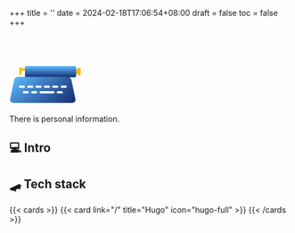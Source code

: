 +++
title = ''
date = 2024-02-18T17:06:54+08:00
draft = false
toc = false
+++

<div style="margin-top: 70px; margin-bottom: 20px">
<style>
.typewriter {
  --blue: #5cbbff;
  --blue-dark: #162d72;
  --key: #fff;
  --paper: #eef0fd;
  --text: #00000049;
  --tool: #ffbb00;
  --duration: 3s;
  position: relative;
  -webkit-animation: bounce05 var(--duration) linear infinite;
  animation: bounce05 var(--duration) linear infinite;
}
.typewriter .slide {
  width: 92px;
  height: 20px;
  border-radius: 3px;
  margin-left: 14px;
  transform: translateX(14px);
  background: linear-gradient(var(--blue), var(--blue-dark));
  -webkit-animation: slide05 var(--duration) ease infinite;
  animation: slide05 var(--duration) ease infinite;
}
.typewriter .slide:before,
.typewriter .slide:after,
.typewriter .slide i:before {
  content: "";
  position: absolute;
  background: var(--tool);
}
.typewriter .slide:before {
  width: 2px;
  height: 8px;
  top: 6px;
  left: 100%;
}
.typewriter .slide:after {
  left: 94px;
  top: 3px;
  height: 14px;
  width: 6px;
  border-radius: 3px;
}
.typewriter .slide i {
  display: block;
  position: absolute;
  right: 100%;
  width: 6px;
  height: 4px;
  top: 4px;
  background: var(--tool);
}
.typewriter .slide i:before {
  right: 100%;
  top: -2px;
  width: 4px;
  border-radius: 2px;
  height: 14px;
}
.typewriter .paper {
  position: absolute;
  left: 24px;
  top: -26px;
  width: 40px;
  height: 46px;
  border-radius: 5px;
  background: var(--paper);
  transform: translateY(46px);
  -webkit-animation: paper05 var(--duration) linear infinite;
  animation: paper05 var(--duration) linear infinite;
}
.typewriter .paper:before {
  content: "";
  position: absolute;
  left: 6px;
  right: 6px;
  top: 7px;
  border-radius: 2px;
  height: 4px;
  transform: scaleY(0.8);
  background: var(--text);
  box-shadow: 0 12px 0 var(--text), 0 24px 0 var(--text), 0 36px 0 var(--text);
}
.typewriter .keyboard {
  width: 120px;
  height: 56px;
  margin-top: -10px;
  z-index: 1;
  position: relative;
}
.typewriter .keyboard:before,
.typewriter .keyboard:after {
  content: "";
  position: absolute;
}
.typewriter .keyboard:before {
  top: 0;
  left: 0;
  right: 0;
  bottom: 0;
  border-radius: 7px;
  background: linear-gradient(135deg, var(--blue), var(--blue-dark));
  transform: perspective(10px) rotateX(2deg);
  transform-origin: 50% 100%;
}
.typewriter .keyboard:after {
  left: 2px;
  top: 25px;
  width: 11px;
  height: 4px;
  border-radius: 2px;
  box-shadow: 15px 0 0 var(--key), 30px 0 0 var(--key), 45px 0 0 var(--key),
    60px 0 0 var(--key), 75px 0 0 var(--key), 90px 0 0 var(--key),
    22px 10px 0 var(--key), 37px 10px 0 var(--key), 52px 10px 0 var(--key),
    60px 10px 0 var(--key), 68px 10px 0 var(--key), 83px 10px 0 var(--key);
  -webkit-animation: keyboard05 var(--duration) linear infinite;
  animation: keyboard05 var(--duration) linear infinite;
}
@keyframes bounce05 {
  85%,
  92%,
  100% {
    transform: translateY(0);
  }
  89% {
    transform: translateY(-4px);
  }
  95% {
    transform: translateY(2px);
  }
}
@keyframes slide05 {
  5% {
    transform: translateX(14px);
  }
  15%,
  30% {
    transform: translateX(6px);
  }
  40%,
  55% {
    transform: translateX(0);
  }
  65%,
  70% {
    transform: translateX(-4px);
  }
  80%,
  89% {
    transform: translateX(-12px);
  }
  100% {
    transform: translateX(14px);
  }
}
@keyframes paper05 {
  5% {
    transform: translateY(46px);
  }
  20%,
  30% {
    transform: translateY(34px);
  }
  40%,
  55% {
    transform: translateY(22px);
  }
  65%,
  70% {
    transform: translateY(10px);
  }
  80%,
  85% {
    transform: translateY(0);
  }
  92%,
  100% {
    transform: translateY(46px);
  }
}
@keyframes keyboard05 {
  5%,
  12%,
  21%,
  30%,
  39%,
  48%,
  57%,
  66%,
  75%,
  84% {
    box-shadow: 15px 0 0 var(--key), 30px 0 0 var(--key), 45px 0 0 var(--key),
      60px 0 0 var(--key), 75px 0 0 var(--key), 90px 0 0 var(--key),
      22px 10px 0 var(--key), 37px 10px 0 var(--key), 52px 10px 0 var(--key),
      60px 10px 0 var(--key), 68px 10px 0 var(--key), 83px 10px 0 var(--key);
  }
  9% {
    box-shadow: 15px 2px 0 var(--key), 30px 0 0 var(--key), 45px 0 0 var(--key),
      60px 0 0 var(--key), 75px 0 0 var(--key), 90px 0 0 var(--key),
      22px 10px 0 var(--key), 37px 10px 0 var(--key), 52px 10px 0 var(--key),
      60px 10px 0 var(--key), 68px 10px 0 var(--key), 83px 10px 0 var(--key);
  }
  18% {
    box-shadow: 15px 0 0 var(--key), 30px 0 0 var(--key), 45px 0 0 var(--key),
      60px 2px 0 var(--key), 75px 0 0 var(--key), 90px 0 0 var(--key),
      22px 10px 0 var(--key), 37px 10px 0 var(--key), 52px 10px 0 var(--key),
      60px 10px 0 var(--key), 68px 10px 0 var(--key), 83px 10px 0 var(--key);
  }
  27% {
    box-shadow: 15px 0 0 var(--key), 30px 0 0 var(--key), 45px 0 0 var(--key),
      60px 0 0 var(--key), 75px 0 0 var(--key), 90px 0 0 var(--key),
      22px 12px 0 var(--key), 37px 10px 0 var(--key), 52px 10px 0 var(--key),
      60px 10px 0 var(--key), 68px 10px 0 var(--key), 83px 10px 0 var(--key);
  }
  36% {
    box-shadow: 15px 0 0 var(--key), 30px 0 0 var(--key), 45px 0 0 var(--key),
      60px 0 0 var(--key), 75px 0 0 var(--key), 90px 0 0 var(--key),
      22px 10px 0 var(--key), 37px 10px 0 var(--key), 52px 12px 0 var(--key),
      60px 12px 0 var(--key), 68px 12px 0 var(--key), 83px 10px 0 var(--key);
  }
  45% {
    box-shadow: 15px 0 0 var(--key), 30px 0 0 var(--key), 45px 0 0 var(--key),
      60px 0 0 var(--key), 75px 0 0 var(--key), 90px 2px 0 var(--key),
      22px 10px 0 var(--key), 37px 10px 0 var(--key), 52px 10px 0 var(--key),
      60px 10px 0 var(--key), 68px 10px 0 var(--key), 83px 10px 0 var(--key);
  }
  54% {
    box-shadow: 15px 0 0 var(--key), 30px 2px 0 var(--key), 45px 0 0 var(--key),
      60px 0 0 var(--key), 75px 0 0 var(--key), 90px 0 0 var(--key),
      22px 10px 0 var(--key), 37px 10px 0 var(--key), 52px 10px 0 var(--key),
      60px 10px 0 var(--key), 68px 10px 0 var(--key), 83px 10px 0 var(--key);
  }
  63% {
    box-shadow: 15px 0 0 var(--key), 30px 0 0 var(--key), 45px 0 0 var(--key),
      60px 0 0 var(--key), 75px 0 0 var(--key), 90px 0 0 var(--key),
      22px 10px 0 var(--key), 37px 10px 0 var(--key), 52px 10px 0 var(--key),
      60px 10px 0 var(--key), 68px 10px 0 var(--key), 83px 12px 0 var(--key);
  }
  72% {
    box-shadow: 15px 0 0 var(--key), 30px 0 0 var(--key), 45px 2px 0 var(--key),
      60px 0 0 var(--key), 75px 0 0 var(--key), 90px 0 0 var(--key),
      22px 10px 0 var(--key), 37px 10px 0 var(--key), 52px 10px 0 var(--key),
      60px 10px 0 var(--key), 68px 10px 0 var(--key), 83px 10px 0 var(--key);
  }
  81% {
    box-shadow: 15px 0 0 var(--key), 30px 0 0 var(--key), 45px 0 0 var(--key),
      60px 0 0 var(--key), 75px 0 0 var(--key), 90px 0 0 var(--key),
      22px 10px 0 var(--key), 37px 12px 0 var(--key), 52px 10px 0 var(--key),
      60px 10px 0 var(--key), 68px 10px 0 var(--key), 83px 10px 0 var(--key);
  }
}
</style>
<div class="typewriter">
  <div class="slide"><i></i></div>
  <div class="paper"></div>
  <div class="keyboard"></div>
</div>
</div>

There is personal information.

## 💻 Intro

## 🛹 Tech stack
{{< cards >}}
    {{< card link="/" title="Hugo" icon="hugo-full" >}} 
{{< /cards >}}